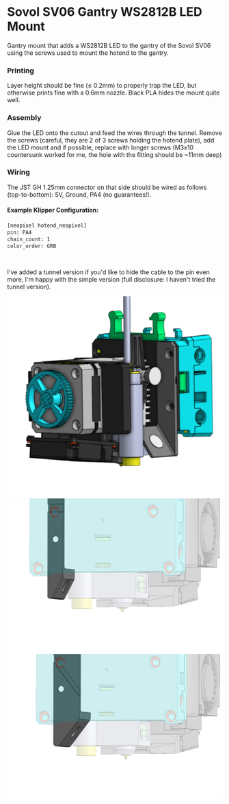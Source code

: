 # Sovol SV06 Gantry WS2812B LED Mount

<p>Gantry mount that adds a WS2812B LED to the gantry of the Sovol SV06 using the screws used to mount the hotend to the gantry.</p><h3>Printing</h3><p>Layer height should be fine (≤ 0.2mm) to properly trap the LED, but otherwise prints fine with a 0.6mm nozzle. Black PLA hides the mount quite well.</p><h3>Assembly</h3><p>Glue the LED onto the cutout and feed the wires through the tunnel. Remove the screws (careful, they are 2 of 3 screws holding the hotend plate), add the LED mount and if possible, replace with longer screws (M3x10 countersunk worked for me, the hole with the fitting should be ~11mm deep)</p><h3>Wiring</h3><p>The JST GH 1.25mm connector on that side should be wired as follows (top-to-bottom): 5V, Ground, PA4 (no guarantees!).&nbsp;</p><h4>Example Klipper Configuration:</h4><pre><code class="language-plaintext">[neopixel hotend_neopixel]
pin: PA4
chain_count: 1
color_order: GRB</code></pre><p>&nbsp;</p><p>I've added a tunnel version if you'd like to hide the cable to the pin even more, I'm happy with the simple version (full disclosure: I haven't tried the tunnel version).</p>

![images/screenshot-from-2023-02-23-22-10-11.png](images/screenshot-from-2023-02-23-22-10-11.png)
![images/screenshot-from-2023-02-23-22-35-59.png](images/screenshot-from-2023-02-23-22-35-59.png)
![images/screenshot-from-2023-02-23-22-35-29.png](images/screenshot-from-2023-02-23-22-35-29.png)